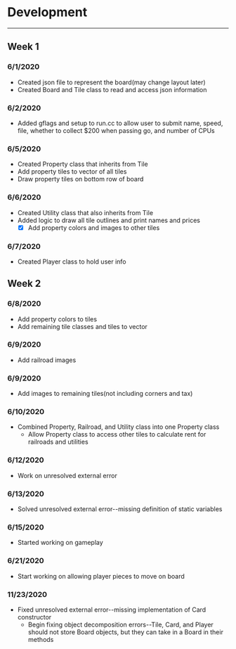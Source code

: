 # Development

---

## Week 1
### 6/1/2020
- Created json file to represent the board(may change layout later)
- Created Board and Tile class to read and access json information
### 6/2/2020
- Added gflags and setup to run.cc to allow user to submit name, speed, file, 
whether to collect $200 when passing go, and number of CPUs
### 6/5/2020
- Created Property class that inherits from Tile
- Add property tiles to vector of all tiles
- Draw property tiles on bottom row of board
### 6/6/2020
- Created Utility class that also inherits from Tile
- Added logic to draw all tile outlines and print names and prices
    - [x] Add property colors and images to other tiles
### 6/7/2020
- Created Player class to hold user info

## Week 2
### 6/8/2020
- Add property colors to tiles
- Add remaining tile classes and tiles to vector
### 6/9/2020
- Add railroad images
### 6/9/2020
- Add images to remaining tiles(not including corners and tax)
### 6/10/2020
- Combined Property, Railroad, and Utility class into one Property class
    - Allow Property class to access other tiles to calculate rent for
     railroads and utilities
### 6/12/2020
- Work on unresolved external error
### 6/13/2020
- Solved unresolved external error--missing definition of static variables
### 6/15/2020
- Started working on gameplay
### 6/21/2020
- Start working on allowing player pieces to move on board
### 11/23/2020
- Fixed unresolved external error--missing implementation of Card constructor
    - Begin fixing object decomposition errors--Tile, Card, and Player should
     not store Board objects, but they can take in a Board in their methods